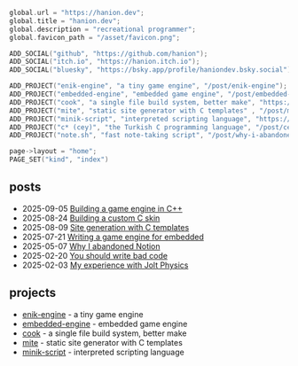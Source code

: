 ```c
global.url = "https://hanion.dev";
global.title = "hanion.dev";
global.description = "recreational programmer";
global.favicon_path = "/asset/favicon.png";

ADD_SOCIAL("github", "https://github.com/hanion");
ADD_SOCIAL("itch.io", "https://hanion.itch.io");
ADD_SOCIAL("bluesky", "https://bsky.app/profile/haniondev.bsky.social");

ADD_PROJECT("enik-engine", "a tiny game engine", "/post/enik-engine");
ADD_PROJECT("embedded-engine", "embedded game engine", "/post/embedded-engine");
ADD_PROJECT("cook", "a single file build system, better make", "https://github.com/hanion/cook");
ADD_PROJECT("mite", "static site generator with C templates" , "/post/mite");
ADD_PROJECT("minik-script", "interpreted scripting language", "https://github.com/hanion/minik-script");
ADD_PROJECT("c* (cey)", "the Turkish C programming language", "/post/cey");
ADD_PROJECT("note.sh", "fast note-taking script", "/post/why-i-abandoned-notion");

page->layout = "home";
PAGE_SET("kind", "index")
```

## posts
<ul class="post-list">
    <li>
        <time datetime="2025-09-05">2025-09-05 </time>
        <a href="post/enik-engine">Building a game engine in C++</a>
    </li>
    <li>
        <time datetime="2025-08-24">2025-08-24 </time>
        <a href="post/cey">Building a custom C skin</a>
    </li>
    <li>
        <time datetime="2025-08-09">2025-08-09 </time>
        <a href="post/mite">Site generation with C templates</a>
    </li>
    <li>
        <time datetime="2025-07-21">2025-07-21 </time>
        <a href="post/embedded-engine">Writing a game engine for embedded</a>
    </li>
    <li>
        <time datetime="2025-05-07">2025-05-07 </time>
        <a href="post/why-i-abandoned-notion">Why I abandoned Notion</a>
    </li>
    <li>
        <time datetime="2025-02-20">2025-02-20 </time>
        <a href="post/you-should-write-bad-code">You should write bad code</a>
    </li>
    <li>
        <time datetime="2025-02-03">2025-02-03 </time>
        <a href="post/my-experience-with-jolt">My experience with Jolt Physics</a>
    </li>
</ul>

## projects
<ul class="post-list">
    <li><a href="/post/enik-engine">enik-engine</a> - a tiny game engine</li>
    <li><a href="/post/embedded-engine">embedded-engine</a> - embedded game engine</li>
    <li><a href="https://github.com/hanion/cook">cook</a> - a single file build system, better make</li>
    <li><a href="/post/mite">mite</a> - static site generator with C templates</li>
    <li><a href="https://github.com/hanion/minik-script">minik-script</a> - interpreted scripting language</li>
</ul>

<br>

